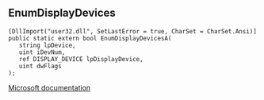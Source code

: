 ## EnumDisplayDevices

```
[DllImport("user32.dll", SetLastError = true, CharSet = CharSet.Ansi)]
public static extern bool EnumDisplayDevicesA(
   string lpDevice,
   uint iDevNum,
   ref DISPLAY_DEVICE lpDisplayDevice,
   uint dwFlags
);
```

[Microsoft documentation](https://docs.microsoft.com/en-us/windows/win32/api/winuser/nf-winuser-enumdisplaydevicesa)
